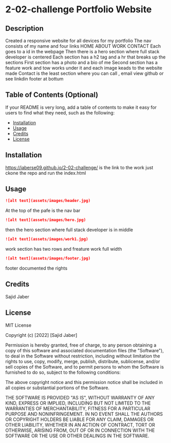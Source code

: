 # 2-02-challenge Portfolio Website

## Description
Created a responsive website for all devices for my portfolio
The nav consists of my name and four links
    HOME
    ABOUT
    WORK 
    CONTACT
Each goes to a id in the webpage
Then there is a hero section where full stack developer is centered
Each section has a h2 tag and a hr that breaks up the sections
First section has a photo and a bio of me
Second section has a feature work and tow works under it and each image keads to the website made
Contact is the least section where you can call , email  view github or see linkdin
footer at bottum


## Table of Contents (Optional)

If your README is very long, add a table of contents to make it easy for users to find what they need, such as the following:

* [Installation](#installation)
* [Usage](#usage)
* [Credits](#credits)
* [License](#license)


## Installation
https://jaberse09.github.io/2-02-challenge/ is the link to the work
just ckone the repo and run the index.html 

## Usage

```md
![alt text](assets/images/header.jpg)
```
At the top of the pafe is the nav bar

```md
![alt text](assets/images/hero.jpg)
```
then the hero section where full stack developer is in middle
```md
![alt text](assets/images/work1.jpg)
```
work section has two rows and freature work full width

```md
![alt text](assets/images/footer.jpg)
```
footer documented the rights



## Credits
Sajid Jaber
## License
MIT License

Copyright (c) [2022] [Sajid Jaber]

Permission is hereby granted, free of charge, to any person obtaining a copy
of this software and associated documentation files (the "Software"), to deal
in the Software without restriction, including without limitation the rights
to use, copy, modify, merge, publish, distribute, sublicense, and/or sell
copies of the Software, and to permit persons to whom the Software is
furnished to do so, subject to the following conditions:

The above copyright notice and this permission notice shall be included in all
copies or substantial portions of the Software.

THE SOFTWARE IS PROVIDED "AS IS", WITHOUT WARRANTY OF ANY KIND, EXPRESS OR
IMPLIED, INCLUDING BUT NOT LIMITED TO THE WARRANTIES OF MERCHANTABILITY,
FITNESS FOR A PARTICULAR PURPOSE AND NONINFRINGEMENT. IN NO EVENT SHALL THE
AUTHORS OR COPYRIGHT HOLDERS BE LIABLE FOR ANY CLAIM, DAMAGES OR OTHER
LIABILITY, WHETHER IN AN ACTION OF CONTRACT, TORT OR OTHERWISE, ARISING FROM,
OUT OF OR IN CONNECTION WITH THE SOFTWARE OR THE USE OR OTHER DEALINGS IN THE
SOFTWARE.